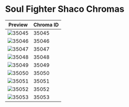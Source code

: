 # Soul Fighter Shaco Chromas

| Preview | Chroma ID |
|---------|-----------|
| ![35045](https://raw.communitydragon.org/latest/plugins/rcp-be-lol-game-data/global/default/v1/champion-chroma-images/35/35045.png) | 35045 |
| ![35046](https://raw.communitydragon.org/latest/plugins/rcp-be-lol-game-data/global/default/v1/champion-chroma-images/35/35046.png) | 35046 |
| ![35047](https://raw.communitydragon.org/latest/plugins/rcp-be-lol-game-data/global/default/v1/champion-chroma-images/35/35047.png) | 35047 |
| ![35048](https://raw.communitydragon.org/latest/plugins/rcp-be-lol-game-data/global/default/v1/champion-chroma-images/35/35048.png) | 35048 |
| ![35049](https://raw.communitydragon.org/latest/plugins/rcp-be-lol-game-data/global/default/v1/champion-chroma-images/35/35049.png) | 35049 |
| ![35050](https://raw.communitydragon.org/latest/plugins/rcp-be-lol-game-data/global/default/v1/champion-chroma-images/35/35050.png) | 35050 |
| ![35051](https://raw.communitydragon.org/latest/plugins/rcp-be-lol-game-data/global/default/v1/champion-chroma-images/35/35051.png) | 35051 |
| ![35052](https://raw.communitydragon.org/latest/plugins/rcp-be-lol-game-data/global/default/v1/champion-chroma-images/35/35052.png) | 35052 |
| ![35053](https://raw.communitydragon.org/latest/plugins/rcp-be-lol-game-data/global/default/v1/champion-chroma-images/35/35053.png) | 35053 |